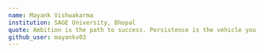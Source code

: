 ```yaml
---
name: Mayank Vishwakarma
institution: SAGE University, Bhopal
quote: Ambition is the path to success. Persistence is the vehicle you arrive in.
github_user: mayankv03
---
```

